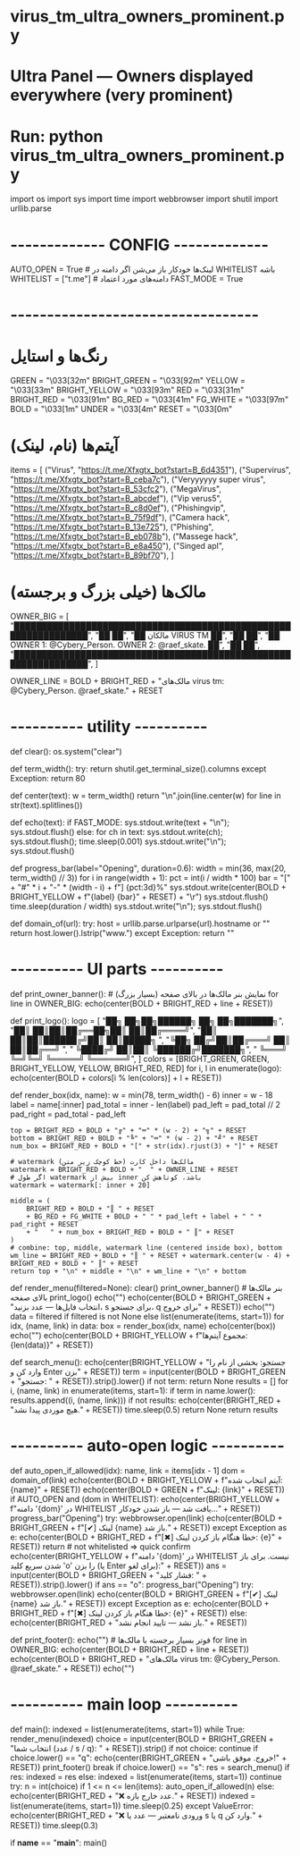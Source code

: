 # virus_tm_ultra_owners_prominent.py
# Ultra Panel — Owners displayed everywhere (very prominent)
# Run: python virus_tm_ultra_owners_prominent.py

import os
import sys
import time
import webbrowser
import shutil
import urllib.parse

# ------------- CONFIG -------------
AUTO_OPEN = True        # لینک‌ها خودکار باز می‌شن اگر دامنه در WHITELIST باشه
WHITELIST = ["t.me"]    # دامنه‌های مورد اعتماد
FAST_MODE = True
# ----------------------------------

# رنگ‌ها و استایل
GREEN = "\033[32m"
BRIGHT_GREEN = "\033[92m"
YELLOW = "\033[33m"
BRIGHT_YELLOW = "\033[93m"
RED = "\033[31m"
BRIGHT_RED = "\033[91m"
BG_RED = "\033[41m"
FG_WHITE = "\033[97m"
BOLD = "\033[1m"
UNDER = "\033[4m"
RESET = "\033[0m"

# آیتم‌ها (نام، لینک)
items = [
    ("Virus", "https://t.me/Xfxgtx_bot?start=B_6d4351"),
    ("Supervirus", "https://t.me/Xfxgtx_bot?start=B_ceba7c"),
    ("Veryyyyyy super virus", "https://t.me/Xfxgtx_bot?start=B_53cfc2"),
    ("MegaVirus", "https://t.me/Xfxgtx_bot?start=B_abcdef"),
    ("Vip verus5", "https://t.me/Xfxgtx_bot?start=B_c8d0ef"),
    ("Phishingvip", "https://t.me/Xfxgtx_bot?start=B_75f9df"),
    ("Camera hack", "https://t.me/Xfxgtx_bot?start=B_13e725"),
    ("Phishing", "https://t.me/Xfxgtx_bot?start=B_eb078b"),
    ("Massege hack", "https://t.me/Xfxgtx_bot?start=B_e8a450"),
    ("Singed apl", "https://t.me/Xfxgtx_bot?start=B_89bf70"),
]

# مالک‌ها (خیلی بزرگ و برجسته)
OWNER_BIG = [
"████████████████████████████████████████████████████████████████",
"██                                                            ██",
"██          مالکان VIRUS TM                                   ██",
"██                                                            ██",
"██   OWNER 1: @Cybery_Person.    OWNER 2: @raef_skate.         ██",
"██                                                            ██",
"████████████████████████████████████████████████████████████████",
]

OWNER_LINE = BOLD + BRIGHT_RED + "مالک‌های virus tm: @Cybery_Person.   @raef_skate." + RESET

# ---------- utility ----------
def clear():
    os.system("clear")

def term_width():
    try:
        return shutil.get_terminal_size().columns
    except Exception:
        return 80

def center(text):
    w = term_width()
    return "\n".join(line.center(w) for line in str(text).splitlines())

def echo(text):
    if FAST_MODE:
        sys.stdout.write(text + "\n"); sys.stdout.flush()
    else:
        for ch in text:
            sys.stdout.write(ch); sys.stdout.flush(); time.sleep(0.001)
        sys.stdout.write("\n"); sys.stdout.flush()

def progress_bar(label="Opening", duration=0.6):
    width = min(36, max(20, term_width() // 3))
    for i in range(width + 1):
        pct = int(i / width * 100)
        bar = "[" + "#" * i + "-" * (width - i) + f"] {pct:3d}%"
        sys.stdout.write(center(BOLD + BRIGHT_YELLOW + f"{label} {bar}" + RESET) + "\r")
        sys.stdout.flush()
        time.sleep(duration / width)
    sys.stdout.write("\n"); sys.stdout.flush()

def domain_of(url):
    try:
        host = urllib.parse.urlparse(url).hostname or ""
        return host.lower().lstrip("www.")
    except Exception:
        return ""

# ---------- UI parts ----------
def print_owner_banner():
    # نمایش بنر مالک‌ها در بالای صفحه (بسیار بزرگ)
    for line in OWNER_BIG:
        echo(center(BOLD + BRIGHT_RED + line + RESET))

def print_logo():
    logo = [
        "██╗   ██╗██╗██████╗ ██╗   ██╗███████╗",
        "██║   ██║██║██╔══██╗██║   ██║██╔════╝",
        "██║   ██║██║██████╔╝██║   ██║█████╗  ",
        "╚██╗ ██╔╝██║██╔═══╝ ██║   ██║██╔══╝  ",
        " ╚████╔╝ ██║██║     ╚██████╔╝███████╗",
        "  ╚═══╝  ╚═╝╚═╝      ╚═════╝ ╚══════╝",
    ]
    colors = [BRIGHT_GREEN, GREEN, BRIGHT_YELLOW, YELLOW, BRIGHT_RED, RED]
    for i, l in enumerate(logo):
        echo(center(BOLD + colors[i % len(colors)] + l + RESET))

def render_box(idx, name):
    w = min(78, term_width() - 6)
    inner = w - 18
    label = name[:inner]
    pad_total = inner - len(label)
    pad_left = pad_total // 2
    pad_right = pad_total - pad_left

    top = BRIGHT_RED + BOLD + "╔" + "═" * (w - 2) + "╗" + RESET
    bottom = BRIGHT_RED + BOLD + "╚" + "═" * (w - 2) + "╝" + RESET
    num_box = BRIGHT_RED + BOLD + "[" + str(idx).rjust(3) + "]" + RESET

    # watermark مالک‌ها داخل کارت (خط کوچک زیر متن)
    watermark = BRIGHT_RED + BOLD + "  " + OWNER_LINE + RESET
    # اگر طول watermark بیش از inner باشد، کوتاهش کن
    watermark = watermark[: inner + 20]

    middle = (
        BRIGHT_RED + BOLD + "║ " + RESET
        + BG_RED + FG_WHITE + BOLD + " " * pad_left + label + " " * pad_right + RESET
        + "   " + num_box + BRIGHT_RED + BOLD + " ║" + RESET
    )
    # combine: top, middle, watermark line (centered inside box), bottom
    wm_line = BRIGHT_RED + BOLD + "║ " + RESET + watermark.center(w - 4) + BRIGHT_RED + BOLD + " ║" + RESET
    return top + "\n" + middle + "\n" + wm_line + "\n" + bottom

def render_menu(filtered=None):
    clear()
    print_owner_banner()         # بنر مالک‌ها بالای صفحه
    print_logo()
    echo("")
    echo(center(BOLD + BRIGHT_GREEN + "انتخاب فایل‌ها — عدد بزنید، s برای جستجو، q برای خروج" + RESET))
    echo("")
    data = filtered if filtered is not None else list(enumerate(items, start=1))
    for idx, (name, link) in data:
        box = render_box(idx, name)
        echo(center(box))
    echo("")
    echo(center(BOLD + BRIGHT_YELLOW + f"مجموع آیتم‌ها: {len(data)}" + RESET))

def search_menu():
    echo(center(BRIGHT_YELLOW + "جستجو: بخشی از نام را وارد کن و Enter بزن" + RESET))
    term = input(center(BOLD + BRIGHT_GREEN + "جستجو: " + RESET)).strip().lower()
    if not term:
        return None
    results = []
    for i, (name, link) in enumerate(items, start=1):
        if term in name.lower():
            results.append((i, (name, link)))
    if not results:
        echo(center(BRIGHT_RED + "هیچ موردی پیدا نشد." + RESET))
        time.sleep(0.5)
        return None
    return results

# ---------- auto-open logic ----------
def auto_open_if_allowed(idx):
    name, link = items[idx - 1]
    dom = domain_of(link)
    echo(center(BOLD + BRIGHT_YELLOW + f"آیتم انتخاب شده: {name}" + RESET))
    echo(center(BOLD + GREEN + f"لینک: {link}" + RESET))
    if AUTO_OPEN and (dom in WHITELIST):
        echo(center(BRIGHT_YELLOW + f"دامنه '{dom}' در WHITELIST یافت شد — باز شدن خودکار..." + RESET))
        progress_bar("Opening")
        try:
            webbrowser.open(link)
            echo(center(BOLD + BRIGHT_GREEN + f"[✔] لینک {name} باز شد." + RESET))
        except Exception as e:
            echo(center(BOLD + BRIGHT_RED + f"[✖] خطا هنگام باز کردن لینک: {e}" + RESET))
        return
    # not whitelisted => quick confirm
    echo(center(BRIGHT_YELLOW + f"دامنه '{dom}' در WHITELIST نیست. برای باز شدن سریع کلید 'o' را بزن (یا Enter برای لغو):" + RESET))
    ans = input(center(BOLD + BRIGHT_GREEN + "فشار کلید: " + RESET)).strip().lower()
    if ans == "o":
        progress_bar("Opening")
        try:
            webbrowser.open(link)
            echo(center(BOLD + BRIGHT_GREEN + f"[✔] لینک {name} باز شد." + RESET))
        except Exception as e:
            echo(center(BOLD + BRIGHT_RED + f"[✖] خطا هنگام باز کردن لینک: {e}" + RESET))
    else:
        echo(center(BRIGHT_RED + "باز نشد — تایید انجام نشد." + RESET))

def print_footer():
    echo("")
    # فوتر بسیار برجسته با مالک‌ها
    for line in OWNER_BIG:
        echo(center(BOLD + BRIGHT_RED + line + RESET))
    echo(center(BOLD + BRIGHT_RED + "مالک‌های virus tm: @Cybery_Person.   @raef_skate." + RESET))
    echo("")

# ---------- main loop ----------
def main():
    indexed = list(enumerate(items, start=1))
    while True:
        render_menu(indexed)
        choice = input(center(BOLD + BRIGHT_GREEN + "انتخاب شما (عدد / s / q): " + RESET)).strip()
        if not choice:
            continue
        if choice.lower() == "q":
            echo(center(BRIGHT_GREEN + "خروج. موفق باشی!" + RESET))
            print_footer()
            break
        if choice.lower() == "s":
            res = search_menu()
            if res:
                indexed = res
            else:
                indexed = list(enumerate(items, start=1))
            continue
        try:
            n = int(choice)
            if 1 <= n <= len(items):
                auto_open_if_allowed(n)
            else:
                echo(center(BRIGHT_RED + "❌ عدد خارج بازه." + RESET))
            indexed = list(enumerate(items, start=1))
            time.sleep(0.25)
        except ValueError:
            echo(center(BRIGHT_RED + "❌ ورودی نامعتبر — عدد یا s یا q وارد کن." + RESET))
            time.sleep(0.3)

if __name__ == "__main__":
    main()
